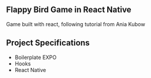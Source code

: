## Flappy Bird Game in React Native

Game built with react, following tutorial from Ania Kubow 

## Project Specifications

- Boilerplate EXPO
- Hooks
- React Native
